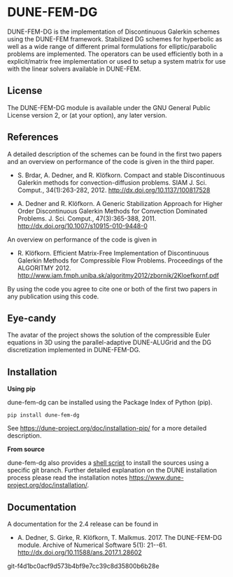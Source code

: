 DUNE-FEM-DG
===========

DUNE-FEM-DG is the implementation of Discontinuous Galerkin schemes
using the DUNE-FEM framework. Stabilized DG schemes for hyperbolic
as well as a wide range of different primal formulations
for elliptic/parabolic problems are implemented.
The operators can be used efficiently both in a
explicit/matrix free implementation or used to
setup a system matrix for use with the linear solvers available in DUNE-FEM.


License
-------

The DUNE-FEM-DG module is available under
the GNU General Public License version 2, or (at your option),
any later version.


References
----------

A detailed description of the schemes can be found
in the first two papers and an overview on performance of
the code is given in the third paper.

* S. Brdar, A. Dedner, and R. Klöfkorn.
Compact and stable Discontinuous Galerkin methods for convection-diffusion problems.
SIAM J. Sci. Comput., 34(1):263-282, 2012. http://dx.doi.org/10.1137/100817528

* A. Dedner and R. Klöfkorn. A Generic Stabilization Approach for Higher Order Discontinuous Galerkin Methods for Convection Dominated Problems.
J. Sci. Comput., 47(3):365-388, 2011. http://dx.doi.org/10.1007/s10915-010-9448-0

An overview on performance of the code is given in

* R. Klöfkorn. Efficient Matrix-Free Implementation of Discontinuous Galerkin Methods for Compressible Flow Problems.
Proceedings of the ALGORITMY 2012. http://www.iam.fmph.uniba.sk/algoritmy2012/zbornik/2Kloefkornf.pdf

By using the code you agree to cite one or both of the first two papers in any publication using this code.


Eye-candy
---------

The avatar of the project shows the solution of
the compressible Euler equations in 3D using
the parallel-adaptive DUNE-ALUGrid and the DG
discretization implemented in DUNE-FEM-DG.


Installation
------------

**Using pip**

dune-fem-dg can be installed using the Package Index of Python (pip).

```
pip install dune-fem-dg
```

See https://dune-project.org/doc/installation-pip/ for a more detailed
description.

**From source**

dune-fem-dg also provides a [shell script](https://gitlab.dune-project.org/dune-fem/dune-fem-dg/-/blob/master/scripts/build-dune-fem-dg.sh)
to install the sources using a specific git branch.
Further detailed explanation on the DUNE installation process please read
the installation notes https://www.dune-project.org/doc/installation/.

Documentation
-------------

A documentation for the 2.4 release can be found in

* A. Dedner, S. Girke, R. Klöfkorn, T. Malkmus. 2017. The DUNE-FEM-DG module.
Archive of Numerical Software 5(1): 21--61. http://dx.doi.org/10.11588/ans.2017.1.28602


git-f4d1bc0acf9d573b4bf9e7cc39c8d35800b6b28e
